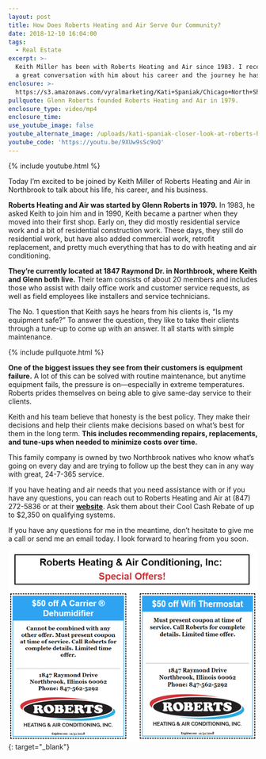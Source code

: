 ```yaml
---
layout: post
title: How Does Roberts Heating and Air Serve Our Community?
date: 2018-12-10 16:04:00
tags:
  - Real Estate
excerpt: >-
  Keith Miller has been with Roberts Heating and Air since 1983. I recently had
  a great conversation with him about his career and the journey he has taken.
enclosure: >-
  https://s3.amazonaws.com/vyralmarketing/Kati+Spaniak/Chicago+North+Shore+Real+Estate+Agent-+Roberts+Heating+and+Air.mp4
pullquote: Glenn Roberts founded Roberts Heating and Air in 1979.
enclosure_type: video/mp4
enclosure_time:
use_youtube_image: false
youtube_alternate_image: /uploads/kati-spaniak-closer-look-at-roberts-heating-and-air-youtube.jpg
youtube_code: 'https://youtu.be/9XUw9sSc9oQ'
---
```


{% include youtube.html %}

Today I’m excited to be joined by Keith Miller of Roberts Heating and Air in Northbrook to talk about his life, his career, and his business. 

**Roberts Heating and Air was started by Glenn Roberts in 1979.** In 1983, he asked Keith to join him and in 1990, Keith became a partner when they moved into their first shop. Early on, they did mostly residential service work and a bit of residential construction work. These days, they still do residential work, but have also added commercial work, retrofit replacement, and pretty much everything that has to do with heating and air conditioning.

**They’re currently located at 1847 Raymond Dr. in Northbrook, where Keith and Glenn both live.** Their team consists of about 20 members and includes those who assist with daily office work and customer service requests, as well as field employees like installers and service technicians.

The No. 1 question that Keith says he hears from his clients is, “Is my equipment safe?” To answer the question, they like to take their clients through a tune-up to come up with an answer. It all starts with simple maintenance.

{% include pullquote.html %}

**One of the biggest issues they see from their customers is equipment failure.** A lot of this can be solved with routine maintenance, but anytime equipment fails, the pressure is on—especially in extreme temperatures. Roberts prides themselves on being able to give same-day service to their clients.

Keith and his team believe that honesty is the best policy. They make their decisions and help their clients make decisions based on what’s best for them in the long term. **This includes recommending repairs, replacements, and tune-ups when needed to minimize costs over time.**

This family company is owned by two Northbrook natives who know what’s going on every day and are trying to follow up the best they can in any way with great, 24-7-365 service.

If you have heating and air needs that you need assistance with or if you have any questions, you can reach out to Roberts Heating and Air at (847) 272-5836 or at their <u><strong><a target="_blank" href="https://robertsheating.com/">website</a></strong></u>. Ask them about their Cool Cash Rebate of up to $2,350 on qualifying systems.

If you have any questions for me in the meantime, don’t hesitate to give me a call or send me an email today. I look forward to hearing from you soon.

[![](/uploads/roberts-heating-and-cooling-png.png)](https://robertsheating.com/specials){: target="_blank"}